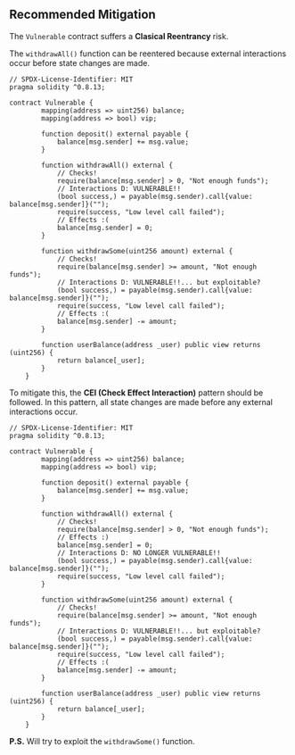 ## Recommended Mitigation

The `Vulnerable` contract suffers a **Clasical Reentrancy** risk.

The `withdrawAll()` function can be reentered because external interactions occur before state changes are made. 

``` solidity
// SPDX-License-Identifier: MIT
pragma solidity ^0.8.13;

contract Vulnerable {
        mapping(address => uint256) balance;
        mapping(address => bool) vip;

        function deposit() external payable {
            balance[msg.sender] += msg.value;
        }

        function withdrawAll() external {
            // Checks!
            require(balance[msg.sender] > 0, "Not enough funds");
            // Interactions D: VULNERABLE!!
            (bool success,) = payable(msg.sender).call{value: balance[msg.sender]}("");
            require(success, "Low level call failed");
            // Effects :(
            balance[msg.sender] = 0;
        }

        function withdrawSome(uint256 amount) external {
            // Checks!
            require(balance[msg.sender] >= amount, "Not enough funds");
            // Interactions D: VULNERABLE!!... but exploitable?
            (bool success,) = payable(msg.sender).call{value: balance[msg.sender]}("");
            require(success, "Low level call failed");
            // Effects :(
            balance[msg.sender] -= amount;
        }

        function userBalance(address _user) public view returns (uint256) {
            return balance[_user];
        }
    }
```

To mitigate this, the **CEI (Check Effect Interaction)** pattern should be followed. In this pattern, all state changes are made before any external interactions occur.

``` solidity
// SPDX-License-Identifier: MIT
pragma solidity ^0.8.13;

contract Vulnerable {
        mapping(address => uint256) balance;
        mapping(address => bool) vip;

        function deposit() external payable {
            balance[msg.sender] += msg.value;
        }

        function withdrawAll() external {
            // Checks!
            require(balance[msg.sender] > 0, "Not enough funds");
            // Effects :)
            balance[msg.sender] = 0;
            // Interactions D: NO LONGER VULNERABLE!!
            (bool success,) = payable(msg.sender).call{value: balance[msg.sender]}("");
            require(success, "Low level call failed");
        }

        function withdrawSome(uint256 amount) external {
            // Checks!
            require(balance[msg.sender] >= amount, "Not enough funds");
            // Interactions D: VULNERABLE!!... but exploitable?
            (bool success,) = payable(msg.sender).call{value: balance[msg.sender]}("");
            require(success, "Low level call failed");
            // Effects :(
            balance[msg.sender] -= amount;
        }

        function userBalance(address _user) public view returns (uint256) {
            return balance[_user];
        }
    }
```

**P.S.** Will try to exploit the `withdrawSome()` function.